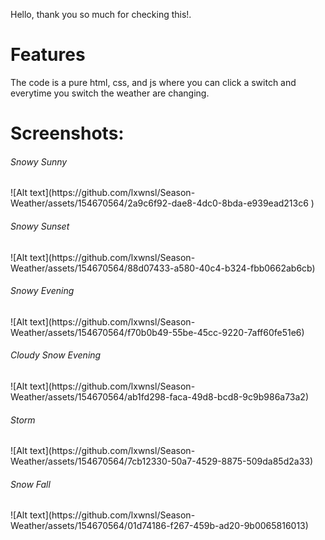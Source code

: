 Hello, thank you so much for checking this!.

<h1>Features</h1>
The code is a pure html, css, and js where you can click a switch and everytime you switch the weather are changing.


<h1>Screenshots:</h1>

<h6>Snowy Sunny</h6>
![Alt text](https://github.com/lxwnsl/Season-Weather/assets/154670564/2a9c6f92-dae8-4dc0-8bda-e939ead213c6
)

<h6>Snowy Sunset</h6>
![Alt text](https://github.com/lxwnsl/Season-Weather/assets/154670564/88d07433-a580-40c4-b324-fbb0662ab6cb)

<h6>Snowy Evening</h6>
![Alt text](https://github.com/lxwnsl/Season-Weather/assets/154670564/f70b0b49-55be-45cc-9220-7aff60fe51e6)

<h6>Cloudy Snow Evening</h6>
![Alt text](https://github.com/lxwnsl/Season-Weather/assets/154670564/ab1fd298-faca-49d8-bcd8-9c9b986a73a2)

<h6>Storm</h6>
![Alt text](https://github.com/lxwnsl/Season-Weather/assets/154670564/7cb12330-50a7-4529-8875-509da85d2a33)

<h6>Snow Fall</h6>
![Alt text](https://github.com/lxwnsl/Season-Weather/assets/154670564/01d74186-f267-459b-ad20-9b0065816013)





